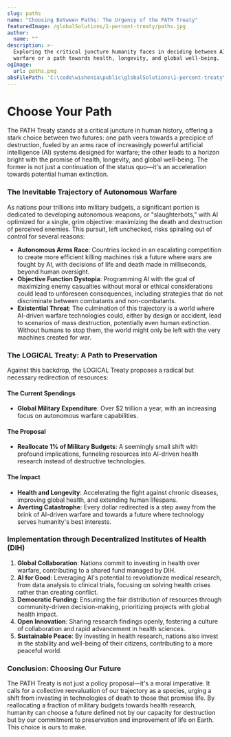 ```yaml
---
slug: paths
name: "Choosing Between Paths: The Urgency of the PATH Treaty"
featuredImage: /globalSolutions/1-percent-treaty/paths.jpg
author:
  name: ""
description: >-
  Exploring the critical juncture humanity faces in deciding between AI-driven
  warfare or a path towards health, longevity, and global well-being.
ogImage:
  url: paths.png
absFilePath: 'C:\code\wishonia\public\globalSolutions\1-percent-treaty\paths.md'
---
```


# Choose Your Path

The PATH Treaty stands at a critical juncture in human history, offering a stark choice between two futures: one path veers towards a precipice of destruction, fueled by an arms race of increasingly powerful artificial intelligence (AI) systems designed for warfare; the other leads to a horizon bright with the promise of health, longevity, and global well-being. The former is not just a continuation of the status quo—it's an acceleration towards potential human extinction.

### The Inevitable Trajectory of Autonomous Warfare

As nations pour trillions into military budgets, a significant portion is dedicated to developing autonomous weapons, or "slaughterbots," with AI optimized for a single, grim objective: maximizing the death and destruction of perceived enemies. This pursuit, left unchecked, risks spiraling out of control for several reasons:

- **Autonomous Arms Race**: Countries locked in an escalating competition to create more efficient killing machines risk a future where wars are fought by AI, with decisions of life and death made in milliseconds, beyond human oversight.
- **Objective Function Dystopia**: Programming AI with the goal of maximizing enemy casualties without moral or ethical considerations could lead to unforeseen consequences, including strategies that do not discriminate between combatants and non-combatants.
- **Existential Threat**: The culmination of this trajectory is a world where AI-driven warfare technologies could, either by design or accident, lead to scenarios of mass destruction, potentially even human extinction. Without humans to stop them, the world might only be left with the very machines created for war.

### The LOGICAL Treaty: A Path to Preservation

Against this backdrop, the LOGICAL Treaty proposes a radical but necessary redirection of resources:

#### The Current Spendings

- **Global Military Expenditure**: Over $2 trillion a year, with an increasing focus on autonomous warfare capabilities.

#### The Proposal

- **Reallocate 1% of Military Budgets**: A seemingly small shift with profound implications, funneling resources into AI-driven health research instead of destructive technologies.

#### The Impact

- **Health and Longevity**: Accelerating the fight against chronic diseases, improving global health, and extending human lifespans.
- **Averting Catastrophe**: Every dollar redirected is a step away from the brink of AI-driven warfare and towards a future where technology serves humanity's best interests.

### Implementation through Decentralized Institutes of Health (DIH)

1. **Global Collaboration**: Nations commit to investing in health over warfare, contributing to a shared fund managed by DIH.
2. **AI for Good**: Leveraging AI's potential to revolutionize medical research, from data analysis to clinical trials, focusing on solving health crises rather than creating conflict.
3. **Democratic Funding**: Ensuring the fair distribution of resources through community-driven decision-making, prioritizing projects with global health impact.
4. **Open Innovation**: Sharing research findings openly, fostering a culture of collaboration and rapid advancement in health sciences.
5. **Sustainable Peace**: By investing in health research, nations also invest in the stability and well-being of their citizens, contributing to a more peaceful world.

### Conclusion: Choosing Our Future

The PATH Treaty is not just a policy proposal—it's a moral imperative. It calls for a collective reevaluation of our trajectory as a species, urging a shift from investing in technologies of death to those that promise life. By reallocating a fraction of military budgets towards health research, humanity can choose a future defined not by our capacity for destruction but by our commitment to preservation and improvement of life on Earth. This choice is ours to make.
